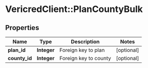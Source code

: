 # VericredClient::PlanCountyBulk

## Properties
Name | Type | Description | Notes
------------ | ------------- | ------------- | -------------
**plan_id** | **Integer** | Foreign key to plan | [optional] 
**county_id** | **Integer** | Foreign key to county | [optional] 


